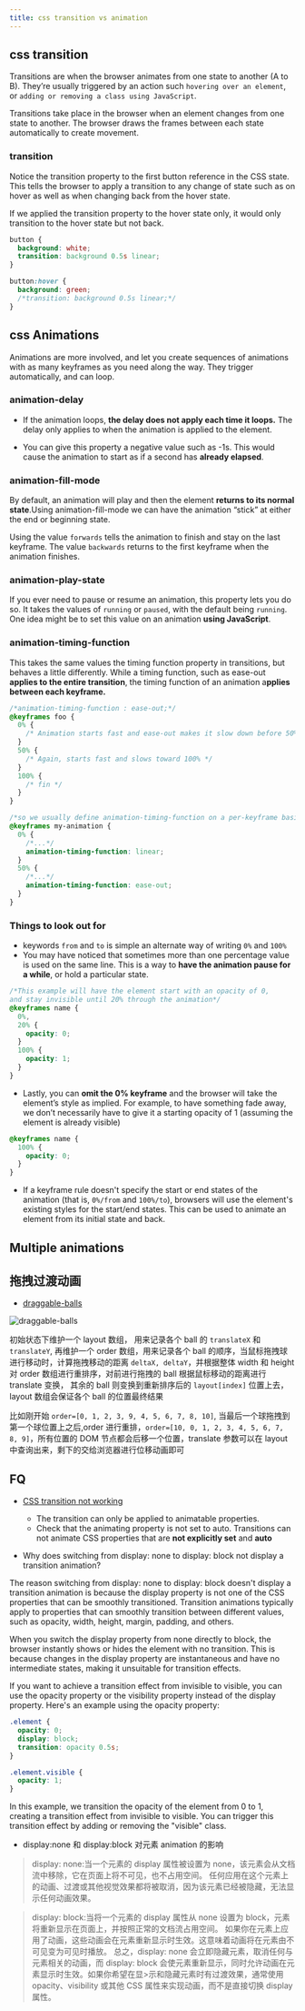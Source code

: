 ```yaml
---
title: css transition vs animation
---
```


## css transition

Transitions are when the browser animates from one state to another (A to B). They’re usually triggered by an action
such `hovering over an element`, or `adding or removing a class using JavaScript`.

Transitions take place in the browser when an element changes from one state to another. The browser draws the frames
between each state automatically to create movement.

### transition

Notice the transition property to the first button reference in the CSS state. This tells the browser to apply a
transition to any change of state such as on hover as well as when changing back from the hover state.

If we applied the transition property to the hover state only, it would only transition to the hover state but not back.

```css
button {
  background: white;
  transition: background 0.5s linear;
}

button:hover {
  background: green;
  /*transition: background 0.5s linear;*/
}
```

## css Animations

Animations are more involved, and let you create sequences of animations with as many keyframes as you need along the
way. They trigger automatically, and can loop.

### animation-delay

- If the animation loops, **the delay does not apply each time it loops.** The delay only applies to when the animation
  is applied to the element.

- You can give this property a negative value such as -1s. This would cause the animation to start as if a second has
  **already elapsed**.

### animation-fill-mode

By default, an animation will play and then the element **returns to its normal state**.Using animation-fill-mode we can
have the animation “stick” at either the end or beginning state.

Using the value `forwards` tells the animation to finish and stay on the last keyframe. The value `backwards` returns to
the first keyframe when the animation finishes.

### animation-play-state

If you ever need to pause or resume an animation, this property lets you do so. It takes the values of `running` or
`paused`, with the default being `running`. One idea might be to set this value on an animation **using JavaScript**.

### animation-timing-function

This takes the same values the timing function property in transitions, but behaves a little differently. While a timing
function, such as ease-out **applies to the entire transition**, the timing function of an animation a**pplies between
each keyframe.**

```css
/*animation-timing-function : ease-out;*/
@keyframes foo {
  0% {
    /* Animation starts fast and ease-out makes it slow down before 50% */
  }
  50% {
    /* Again, starts fast and slows toward 100% */
  }
  100% {
    /* fin */
  }
}

/*so we usually define animation-timing-function on a per-keyframe basis*/
@keyframes my-animation {
  0% {
    /*...*/
    animation-timing-function: linear;
  }
  50% {
    /*...*/
    animation-timing-function: ease-out;
  }
}
```

### Things to look out for

- keywords `from` and `to` is simple an alternate way of writing `0%` and `100%`
- You may have noticed that sometimes more than one percentage value is used on the same line. This is a way to **have
  the animation pause for a while**, or hold a particular state.

```css
/*This example will have the element start with an opacity of 0, 
and stay invisible until 20% through the animation*/
@keyframes name {
  0%,
  20% {
    opacity: 0;
  }
  100% {
    opacity: 1;
  }
}
```

- Lastly, you can **omit the 0% keyframe** and the browser will take the element’s style as implied. For example, to
  have something fade away, we don’t necessarily have to give it a starting opacity of 1 (assuming the element is
  already visible)

```css
@keyframes name {
  100% {
    opacity: 0;
  }
}
```

- If a keyframe rule doesn't specify the start or end states of the animation (that is, `0%/from` and `100%/to`),
  browsers
  will use the element's existing styles for the start/end states. This can be used to animate an element from its
  initial state and back.

## Multiple animations

## 拖拽过渡动画

- [draggable-balls](https://chenglou.me/react-motion/demos/demo2-draggable-balls/)

![draggable-balls](../images/css/draggable-balls.png)

初始状态下维护一个 layout 数组， 用来记录各个 ball 的 `translateX` 和 `translateY`, 再维护一个 order 数组，用来记录各个 ball 的顺序，当鼠标拖拽球进行移动时，计算拖拽移动的距离 `deltaX, deltaY`，并根据整体 width 和 height 对 order 数组进行重排序，对前进行拖拽的 ball 根据鼠标移动的距离进行 translate 变换， 其余的 ball 则变换到重新排序后的 `layout[index]` 位置上去，layout 数组会保证各个 ball 的位置最终结果

比如刚开始 `order=[0, 1, 2, 3, 9, 4, 5, 6, 7, 8, 10]`, 当最后一个球拖拽到第一个球位置上之后,order 进行重排，`order=[10, 0, 1, 2, 3, 4, 5, 6, 7, 8, 9]`，所有位置的 DOM 节点都会后移一个位置，translate 参数可以在 layout 中查询出来，剩下的交给浏览器进行位移动画即可

## FQ

- [CSS transition not working](https://weekendprojects.dev/posts/css-transition-not-working/)

  - The transition can only be applied to animatable properties.
  - Check that the animating property is not set to auto. Transitions can not animate CSS properties that are **not
    explicitly set** and **auto**

- Why does switching from display: none to display: block not display a transition animation?

The reason switching from display: none to display: block doesn't display a transition animation is because the display property is not one of the CSS properties that can be smoothly transitioned. Transition animations typically apply to properties that can smoothly transition between different values, such as opacity, width, height, margin, padding, and others.

When you switch the display property from none directly to block, the browser instantly shows or hides the element with no transition. This is because changes in the display property are instantaneous and have no intermediate states, making it unsuitable for transition effects.

If you want to achieve a transition effect from invisible to visible, you can use the opacity property or the visibility property
instead of the display property. Here's an example using the opacity property:

```css
.element {
  opacity: 0;
  display: block;
  transition: opacity 0.5s;
}

.element.visible {
  opacity: 1;
}
```

In this example, we transition the opacity of the element from 0 to 1, creating a transition effect from invisible to visible. You can trigger this transition effect by adding or removing the "visible" class.

- display:none 和 display:block 对元素 animation 的影响

> display: none:当一个元素的 display 属性被设置为 none，该元素会从文档流中移除，它在页面上将不可见，也不占用空间。
> 任何应用在这个元素上的动画、过渡或其他视觉效果都将被取消，因为该元素已经被隐藏，无法显示任何动画效果。

> display: block:当将一个元素的 display 属性从 none 设置为 block，元素将重新显示在页面上，并按照正常的文档流占用空间。
> 如果你在元素上应用了动画，这些动画会在元素重新显示时生效。这意味着动画将在元素由不可见变为可见时播放。
> 总之，display: none 会立即隐藏元素，取消任何与元素相关的动画，而 display: block 会使元素重新显示，同时允许动画在元素显示时生效。如果你希望在显>示和隐藏元素时有过渡效果，通常使用 opacity、visibility 或其他 CSS 属性来实现动画，而不是直接切换 display 属性。

